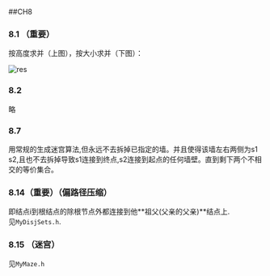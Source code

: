 ##CH8

### 8.1 （重要）
按高度求并（上图），按大小求并（下图）：

![res](https://i.imgur.com/pY7FiF4.png)   

### 8.2
略

### 8.7  
用常规的生成迷宫算法,但永远不去拆掉已指定的墙。并且使得该墙左右两侧为s1 s2,且也不去拆掉导致s1连接到终点,s2连接到起点的任何墙壁。直到剩下两个不相交的等价集合。   

### 8.14（重要）（偏路径压缩）
即结点i到根结点的除根节点外都连接到他**祖父(父亲的父亲)**结点上.   
见```MyDisjSets.h```.   

### 8.15 （迷宫） 
见```MyMaze.h```

